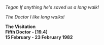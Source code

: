 _Tegan_ _If anything he's saved us a long walk!_

_The Doctor_ _I like long walks!_

**The Visitation  
Fifth Doctor - [19.4]  
15 February - 23 February 1982**